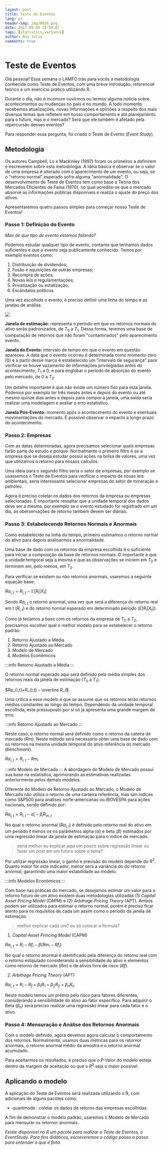 ```yaml
---
layout: post
title: Teste de Eventos
lang: pt
header-img: img/0026.png
date: 2017-08-06 23:59:07
tags: [statistics,variance]
author: Ana Júlia
comments: true
---
```


# Teste de Eventos

Olá pessoal! Essa semana o LAMFO trás para vocês a metodologia conhecida como Teste de Eventos, com uma breve introdução, referencial teórico e um exercício prático utilizando R.

Durante o dia, não é incomum ouvirmos ou lermos alguma notícia sobre acontecimentos ou mudanças no país e no mundo. A todo momento recebemos atualizações, novas informações e opiniões a respeito dos mais diversos temas que refletem em nosso comportamento e até planejamento para o futuro, mas e o mercado? Será que ele também é afetado pela repercursão desses eventos?

Para responder essa pergunta, foi criado o Teste de Evento (*Event Study*).

## Metodologia

Os autores Campbell, Lo e Mackinley (1997) foram os primeiros a definirem e escreverem sobre esta metodologia. A idéia básica é observar se o valor de uma empresa é alterado com o aparecimento de um evento, ou seja, se o "retorno normal" esperado sofre alguma "anormalidade". O desenvolvimento do Teste de Eventos tem como base a Teoria dos Mercados Eficientes de Fama (1970), no qual acredita-se que o mercado absorve as informações públicas disponíveis e realiza o ajuste do preço dos ativos.

Apresentaremos quatro passos simples para começar nosso Teste de Eventos!

### Passo 1: Definição do Evento

*Mas de que tipo de evento estamos falando?*

Podemos estudar qualquer tipo de evento, contanto que tenhamos dados suficientes e que o evento seja publicamente conhecido. Temos por exemplo eventos como:
1. Distribuição de dividendos; 
2. Fusão e aquisições de outras empresas; 
3. Recompra de ações;
4. Novas leis e regulamentações;
5. Privatização ou estatização;
6. Escândalos políticos. 

Uma vez escolhido o evento, é preciso definir uma linha do tempo e as janelas de análise. 

![](https://i.imgur.com/QJzEnPH.png)


**Janela de estimação:** representa o período em que os retornos normais do ativo serão padronizados, de $T_0$ a $T_1$. Dessa forma, teremos uma base de comparação de retornos que não foram "contaminados" pelo aparecimento evento.

**Janela do Evento:** intervalo de tempo em que o evento em questão apareceu. A data que o evento ocorreu é determinada como momento zero ($0$) e a partir desse marco é estabelecido um "intervalo de segurança" para verificar se houve vazamento de informações privilegiadas antes do acontecimento, $T_1$ a $0$, e para englobar o período de absorção do evento pelo mercado, de $0$ a $T_2$.

Um detalhe importante é que não existe um número fixo para esta janela. Podemos por exemplo ter três meses antes e depois do evento ou até mesmo quinze dias antes e depois para compor a janela, uma saída seria realizar uma modelagem e avaliar o erro estatístico.

**Janela Pós-Evento:** momento após o acontecimento do evento e eventuais movimentações do mercado. É possível observar o impacto a longo prazo do acontecimento.

### Passo 2: Empresas

Com as datas determinadas, agora precisamos selecionar quais empresas farão parte do estudo e porque. Normalmente o primeiro filtro é se a empresa que se deseja estudar possui ações na bolsa de valores, uma vez que utilizamos o retorno para nossos calculos. 

Uma ideia para o segundo filtro seria o setor de empresas, por exemplo se usassemos o Teste de Eventos para verificar o impacto de novas leis ambientais, seria interessante selecionar empresas do setor de mineração e petróleo.

Agora é preciso coletar os dados dos retornos da empresa ou empresas selecionadas. É importante ressaltar que a unidade temporal dos dados deve ser a mesma, por exemplo se o evento estudado for registrado em um dia, as oberservações de retorno também devem ser diárias. 

### Passo 3: Estabelecendo Retornos Normais e Anormais

Como estabelecido na linha do tempo, primeiro estimamos o retorno normal do ativo para depois analisarmos a anormalidade.

Uma base de dado com os retornos da empresa escolhida é o suficiente para iniciar a composição da base de retornos normais. O importante é que a unidade temporal seja a mesma e que as observações se iniciem em $T_0$ e terminem em, pelo menos, em $T_2$.

Para verificar se existem ou não retornos anormais, usaremos a seguinte equação base:

$Ra_{i,t}=R_{i,t} - \mathbb E[R_i|X_t ]$ 

Sendo $Ra_{i,t}$ o retorno anormal, uma vez que será a diferença do retorno real em t ($R_{i,t}$) e do retorno normal esperado em determinado período ($E[R_i|X_t ]$).

Como já teríamos a base com os retornos da empresa de $T_0$ a $T_2$, precisamos escolher qual o melhor modelo para se estabelecer o retorno padrão:
1. Retorno Ajustado a Média
2. Retorno Ajustado ao Mercado
3. Modelo de Mercado
4. Modelos Econômicos

:::info
Retorno Ajustado a Média
:::

O retorno normal esperado aqui será definido pela média simples dos retornos reais da janela de estimação ($T_0$ a $T_1$).

$Ra_{i,t}=R_{i,t} - \overline R_i$ 

Uma crítica a esse modelo é que se assume que os retornos terão retornos médios constantes ao longo do tempo. Dependendo da unidade temporal escolhida, este pressuposto por si só já apresenta uma grande margem de erro.

:::info
Retorno Ajustado ao Mercado
:::

Neste caso, o retorno normal será definido como o retorno da cateira de mercado ($Rm$). Neste método será necessário obter uma base de dado com os retornos na mesma unidade temporal do ativo referência do mercado (*benchmark*).

$Ra_{i,t}=R_{i,t} -  Rm_i$ 

:::info
Modelo de Mercado
:::
A abordagem do Modelo de Mercado possui sua base na estatística, aprimorando as estimativas realizadas anteriormente pelos demais modelos.

Diferente do Modelo de Retorno Ajustado ao Mercado, o Modelo de Mercado não utiliza o retorno de uma carteira referência, mas sim índices como S&P500 para análises norte-americanas ou IBOVESPA para ações nacionais, sendo definido por:

$Ra_{i,t}=R_{i,t} - \widehat \alpha_i - \widehat \beta_iR_{m,t}$ 

No qual o retorno anormal ($Ra_{i,t}$) é definido pelo retorno real do ativo em um período ***t*** menos os os parâmetros alpha ($\alpha$) e beta ($\beta$) estimados por uma regressão linear da janela de estimação para o índice de mercado.
> seria melhor eu explicar aqui um pouco sobre regressão linear ou fazer um post em um futuro sobre o tema?
> 

Por utilizar regressão linear, o ganho e previsão do modelo depende do R$^2$. Quanto maior for este indicador, menor será a variância do do retorno anormal, garantindo uma maior estabilidade ao modelo.

:::info
Modelos Econômicos
:::

Com base nas práticas do mercado, se desejamos estimar um valor para o retorno futuro de um ativo existem duas metodologias utilizadas (1) *Capital Asset Pricing Model* (CAPM) e (2) *Arbitrage Pricing Theory* (APT). Ambos podem ser utilizados para estimar o retorno normal, porém é preciso ficar atento para os requisitos de cada um assim como o período da janela de estimação.

> melhor explicar cada um? ou só colocar a fórmula?
> 
1. *Capital Asset Princing Model* (CAPM)

$Ra_{i,t} = R_i - Rf_i - \beta (Rm_i - Rf_i)$

No qual o retorno anormal é identificado pela diferença do retorno real com o retorno estipulado considerando a sensibilidade do ativo e elementos como retorno de mercado ($Rm$) e de ativos livre de risco ($Rf$).

2. *Arbitrage Pricing Theory* (APT)

$Ra_{i,t} = R_i - R_f + \beta_1 R_1 + \beta_2 R_2 + \beta_n R_n$

Neste modelo temos um prêmio pelo risco para fatores diferentes, considerando a sensibilidade do ativo ao fator específico. Para adquirir o Beta ($\beta_n$) será preciso realizar uma regressão linear para cada fator e o ativo.

### Passo 4: Mensuração e Análise dos Retornos Anormais

Com o modelo definido, agora devemos agora calcular o comportamento dos retornos. Normalmente, usamos duas métricas para os retornor anormais, o retorno anormal médio da amostra e o retorno anormal acumulado.

Para aceitarmos os resultados, é preciso que o P-Valor do modelo esteja dentro da margem de aceitação ou que o $R^2$ seja o maior possível.

## Aplicando o modelo

A aplicação do Teste de Eventos será realizada utilizando o R, com adicionais de alguns pacotes como:
* quantmode : coletar os dados de retorno das empresas escolhidas.

A fim de demonstrar o modelo padrão, usaremos o Modelo de Mercado para mensurar os retornor anormais.

*Existe disponível no R um pacote para realizar o Teste de Eventos, o EventStudy. Para fins didáticos, escreveremos o código passo a passo para entender o que é feito.*

